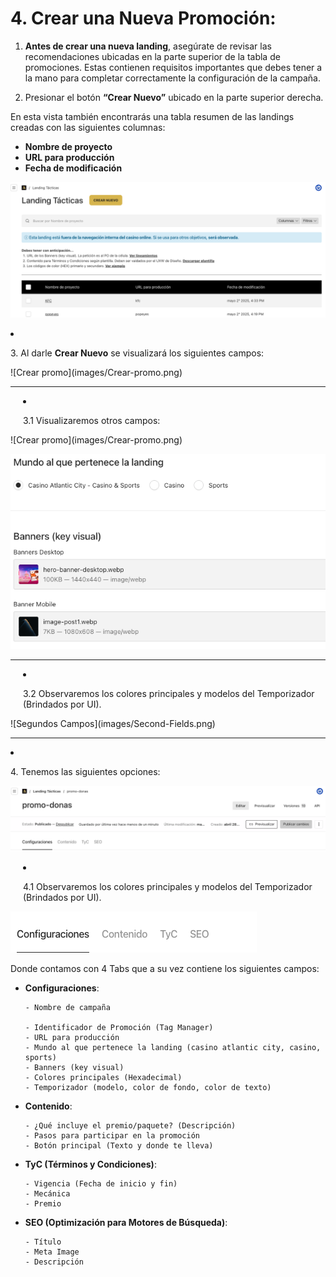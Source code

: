 # 4. Crear una Nueva Promoción:

1. **Antes de crear una nueva landing**, asegúrate de revisar las recomendaciones ubicadas en la parte superior de la tabla de promociones. Estas contienen requisitos importantes que debes tener a la mano para completar correctamente la configuración de la campaña.

2. Presionar el botón **“Crear Nuevo”** ubicado en la parte superior derecha.

En esta vista también encontrarás una tabla resumen de las landings creadas con las siguientes columnas:

- **Nombre de proyecto**
- **URL para producción**
- **Fecha de modificación**

![Home Landing Tacticas](images/Home-Landing-Tacticas.png)

<li class='list-none'><p>3. Al darle <strong>Crear Nuevo</strong> se visualizará los siguientes campos:</p></li>
![Crear promo](images/Crear-promo.png)

---

<li class='list-none' style="margin-left: 20px"><p>3.1 Visualizaremos otros campos:</p></li>
![Crear promo](images/Crear-promo.png)

![Primeros Campos](images/First-Fields-CMS.png)

---

<li class='list-none' style="margin-left: 20px"><p>3.2 Observaremos los colores principales y modelos del Temporizador (Brindados por UI).</p></li>
![Segundos Campos](images/Second-Fields.png)

---

<li class='list-none'><p>4. Tenemos las siguientes opciones:</p></li>

![Opciones del CMS](images/CMS-Options.png)

<li class='list-none' style="margin-left: 20px"><p>4.1 Observaremos los colores principales y modelos del Temporizador (Brindados por UI).</p></li>

![Tabs del CMS para Landing Tacticas](images/CMS-Tabs.png)

Donde contamos con 4 Tabs que a su vez contiene los siguientes campos:

- **Configuraciones**:

      - Nombre de campaña

      - Identificador de Promoción (Tag Manager)
      - URL para producción
      - Mundo al que pertenece la landing (casino atlantic city, casino, sports)
      - Banners (key visual)
      - Colores principales (Hexadecimal)
      - Temporizador (modelo, color de fondo, color de texto)

- **Contenido**:

      - ¿Qué incluye el premio/paquete? (Descripción)
      - Pasos para participar en la promoción
      - Botón principal (Texto y donde te lleva)

- **TyC (Términos y Condiciones)**:

      - Vigencia (Fecha de inicio y fin)
      - Mecánica
      - Premio

- **SEO (Optimización para Motores de Búsqueda)**:

      - Título
      - Meta Image
      - Descripción

